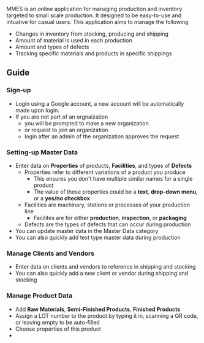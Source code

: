  MMES is an online application for managing production and inventory targeted to small scale production. It designed to be easy-to-use and intuative for casual users.
This application aims to manage the following
- Changes in inventory from stocking, producing and shipping
- Amount of material is used in each production
- Amount and types of defects
- Tracking specific materials and products in specific shippings 
## Guide

### Sign-up
- Login using a Google account, a new account will be automatically made upon login.
- If you are not part of an orgnaization
	- you will be prompted to make a new organization
	- or request to join an organization
	- login after an admin of the organization approves the request 
### Setting-up Master Data
- Enter data on **Properties** of products,  **Facilities**, and types of **Defects**
	- Properties refer to different variations of a product you produce
		- This ensures you don't have multiple similar names for a single product
		- The value of these properties could be a **text**, **drop-down menu**, or a **yes/no checkbox**
	- Facilities are machinary, stations or processes of your production line
		- Facilites are for either **production**, **inspection**, or **packaging**
	- Defects are the types of defects that can occur during production
- You can update master data in the Master Data category
- You can also quickly add text type master data during production

### Manage Clients and Vendors
- Enter data on clients and vendors to reference in shipping and stocking
- You can also quickly add a new client or vendor during shipping and stocking

### Manage Product Data
- Add **Raw Materials**, **Semi-Finished Products**, **Finished Products**
- Assign a LOT number to the product by typing it in, scanning a QR code, or leaving empty to be auto-filled
- Choose properties of this product
- 